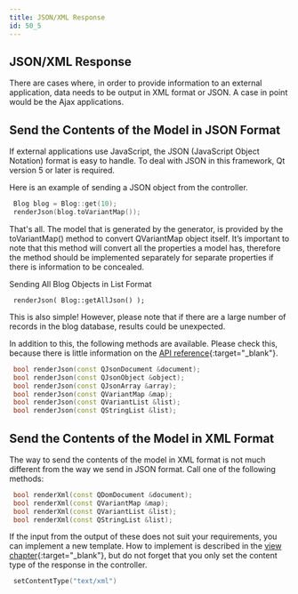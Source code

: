 ```yaml
---
title: JSON/XML Response
id: 50_5
---
```


## JSON/XML Response

There are cases where, in order to provide information to an external application, data needs to be output in XML format or JSON. A case in point would be the Ajax applications.

## Send the Contents of the Model in JSON Format

If external applications use JavaScript, the JSON (JavaScript Object Notation) format is easy to handle. To deal with JSON in this framework, Qt version 5 or later is required.

Here is an example of sending a JSON object from the controller.

```c++
 Blog blog = Blog::get(10);
 renderJson(blog.toVariantMap());
```

That's all. The model that is generated by the generator, is provided by the toVariantMap() method to convert QVariantMap object itself. It’s important to note that this method will convert all the properties a model has, therefore the method should be implemented separately for separate properties if there is information to be concealed.

Sending All Blog Objects in List Format

```
 renderJson( Blog::getAllJson() );
```

This is also simple! However, please note that if there are a large number of records in the blog database, results could be unexpected.

In addition to this, the following methods are available. Please check this, because there is little information on the [API reference](/user-guide/en/api-reference/index.html){:target="_blank"}.

```c++
 bool renderJson(const QJsonDocument &document);
 bool renderJson(const QJsonObject &object);
 bool renderJson(const QJsonArray &array);
 bool renderJson(const QVariantMap &map);
 bool renderJson(const QVariantList &list);
 bool renderJson(const QStringList &list);
``` 

## Send the Contents of the Model in XML Format

The way to send the contents of the model in XML format is not much different from the way we send in JSON format. Call one of the following methods:

```c++
 bool renderXml(const QDomDocument &document);
 bool renderXml(const QVariantMap &map);
 bool renderXml(const QVariantList &list);
 bool renderXml(const QStringList &list);
```

If the input from the output of these does not suit your requirements, you can implement a new template. How to implement is described in the [view chapter](/user-guide/en/view/index.html){:target="_blank"}, but do not forget that you only set the content type of the response in the controller.

```c++
 setContentType("text/xml")
```